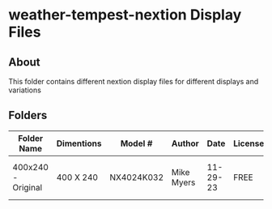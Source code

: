 # weather-tempest-nextion Display Files

## About

This folder contains different nextion display files for different displays and variations

## Folders

| Folder Name | Dimentions | Model # | Author | Date | License | Description |
| --- | --- | --- | --- | --- | --- | --- |
| 400x240 - Original | 400 X 240  | NX4024K032 | Mike Myers | 11-29-23 | FREE | First version for the small display


